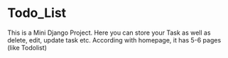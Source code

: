 # Todo_List
This is a Mini Django Project. Here you can store your Task as well as delete, edit, update task etc. According with homepage, it has 5-6 pages (like Todolist)
